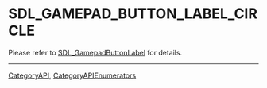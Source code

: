 # SDL_GAMEPAD_BUTTON_LABEL_CIRCLE

Please refer to [SDL_GamepadButtonLabel](SDL_GamepadButtonLabel) for details.

----
[CategoryAPI](CategoryAPI), [CategoryAPIEnumerators](CategoryAPIEnumerators)

